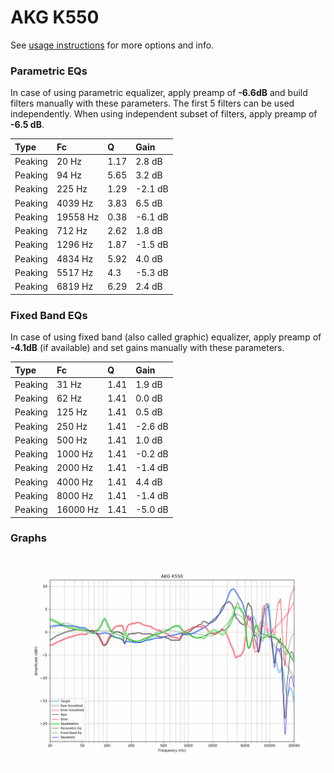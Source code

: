 # AKG K550
See [usage instructions](https://github.com/jaakkopasanen/AutoEq#usage) for more options and info.

### Parametric EQs
In case of using parametric equalizer, apply preamp of **-6.6dB** and build filters manually
with these parameters. The first 5 filters can be used independently.
When using independent subset of filters, apply preamp of **-6.5 dB**.

| Type    | Fc       |    Q | Gain    |
|:--------|:---------|:-----|:--------|
| Peaking | 20 Hz    | 1.17 | 2.8 dB  |
| Peaking | 94 Hz    | 5.65 | 3.2 dB  |
| Peaking | 225 Hz   | 1.29 | -2.1 dB |
| Peaking | 4039 Hz  | 3.83 | 6.5 dB  |
| Peaking | 19558 Hz | 0.38 | -6.1 dB |
| Peaking | 712 Hz   | 2.62 | 1.8 dB  |
| Peaking | 1296 Hz  | 1.87 | -1.5 dB |
| Peaking | 4834 Hz  | 5.92 | 4.0 dB  |
| Peaking | 5517 Hz  | 4.3  | -5.3 dB |
| Peaking | 6819 Hz  | 6.29 | 2.4 dB  |

### Fixed Band EQs
In case of using fixed band (also called graphic) equalizer, apply preamp of **-4.1dB**
(if available) and set gains manually with these parameters.

| Type    | Fc       |    Q | Gain    |
|:--------|:---------|:-----|:--------|
| Peaking | 31 Hz    | 1.41 | 1.9 dB  |
| Peaking | 62 Hz    | 1.41 | 0.0 dB  |
| Peaking | 125 Hz   | 1.41 | 0.5 dB  |
| Peaking | 250 Hz   | 1.41 | -2.6 dB |
| Peaking | 500 Hz   | 1.41 | 1.0 dB  |
| Peaking | 1000 Hz  | 1.41 | -0.2 dB |
| Peaking | 2000 Hz  | 1.41 | -1.4 dB |
| Peaking | 4000 Hz  | 1.41 | 4.4 dB  |
| Peaking | 8000 Hz  | 1.41 | -1.4 dB |
| Peaking | 16000 Hz | 1.41 | -5.0 dB |

### Graphs
![](./AKG%20K550.png)